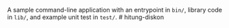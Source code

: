A sample command-line application with an entrypoint in `bin/`, library code
in `lib/`, and example unit test in `test/`.
#   h i t u n g - d i s k o n  
 